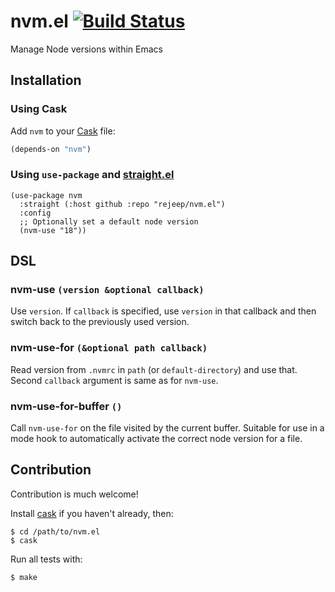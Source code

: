 # nvm.el [![Build Status](https://api.travis-ci.org/rejeep/nvm.el.png?branch=master)](http://travis-ci.org/rejeep/nvm.el)

Manage Node versions within Emacs

## Installation

### Using Cask

Add `nvm` to your [Cask](https://github.com/cask/cask) file:

```lisp
(depends-on "nvm")
```

### Using `use-package` and [straight.el](https://github.com/radian-software/straight.el)

```elisp
(use-package nvm
  :straight (:host github :repo "rejeep/nvm.el")
  :config
  ;; Optionally set a default node version
  (nvm-use "18"))
```

## DSL

### nvm-use `(version &optional callback)`

Use `version`. If `callback` is specified, use `version` in that
callback and then switch back to the previously used version.

### nvm-use-for `(&optional path callback)`

Read version from `.nvmrc` in `path` (or `default-directory`) and use
that. Second `callback` argument is same as for `nvm-use`.

### nvm-use-for-buffer `()`

Call `nvm-use-for` on the file visited by the current buffer. Suitable
for use in a mode hook to automatically activate the correct node
version for a file.

## Contribution

Contribution is much welcome!

Install [cask](https://github.com/cask/cask) if you haven't
already, then:

    $ cd /path/to/nvm.el
    $ cask

Run all tests with:

    $ make
